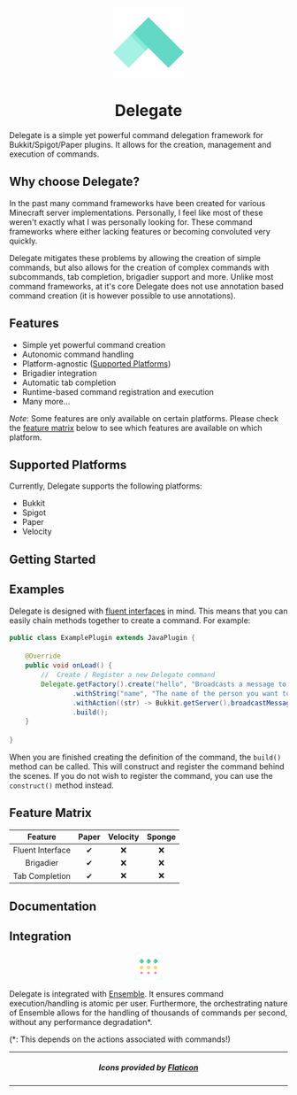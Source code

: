 <p align="center">
    <img width="128" height="128" src="img/delegate.png" />
</p>

<h1 align="center">Delegate</h1>

Delegate is a simple yet powerful command delegation framework for Bukkit/Spigot/Paper plugins.
It allows for the creation, management and execution of commands.

## Why choose Delegate?

In the past many command frameworks have been created for various Minecraft server
implementations. Personally, I feel like most of these weren't exactly what I
was personally looking for. These command frameworks where either lacking features
or becoming convoluted very quickly. 

Delegate mitigates these problems by allowing the creation of simple commands, but 
also allows for the creation of complex commands with subcommands, tab completion,
brigadier support and more. Unlike most command frameworks, at it's core Delegate
does not use annotation based command creation (it is however possible to use 
annotations).

## Features

- Simple yet powerful command creation
- Autonomic command handling
- Platform-agnostic ([Supported Platforms](#supported-platforms))
- Brigadier integration
- Automatic tab completion
- Runtime-based command registration and execution
- Many more...

*Note*: Some features are only available on certain platforms. Please check the 
[feature matrix](#feature-matrix) below  to see which features are available on which platform.

## Supported Platforms

Currently, Delegate supports the following platforms:

- Bukkit
- Spigot
- Paper
- Velocity

## Getting Started

## Examples

Delegate is designed with [fluent interfaces](https://en.wikipedia.org/wiki/Fluent_interface) in mind.
This means that you can easily chain methods together to create a command. For example:

```java
public class ExamplePlugin extends JavaPlugin {
    
    @Override
    public void onLoad() {
        //  Create / Register a new Delegate command
        Delegate.getFactory().create("hello", "Broadcasts a message to the server")
                .withString("name", "The name of the person you want to say hello to")
                .withAction((str) -> Bukkit.getServer().broadcastMessage("Hello, %s".formatted(str)))
                .build();
    }
    
}
```

When you are finished creating the definition of the command, the `build()` method
can be called. This will construct and register the command behind the scenes. If you
do not wish to register the command, you can use the `construct()` method instead.

## Feature Matrix

|      Feature      | Paper  | Velocity | Sponge |
|:-----------------:|:------:|:--------:|:------:|
| Fluent Interface  |   ✔    |    ❌     |   ❌    |
|     Brigadier     |   ✔    |    ❌     |   ❌    |
|  Tab Completion   |   ✔    |    ❌     |   ❌    |


## Documentation

## Integration

<p align="center">
    <img width="48" height="48" src="img/ensemble.png" />
</p>

Delegate is integrated with [Ensemble](https://github.com/PolyRocketMatt/Ensemble). It ensures command execution/handling is
atomic per user. Furthermore, the orchestrating nature of Ensemble allows for the handling of thousands of commands per second,
without any performance degradation*.

(*: This depends on the actions associated with commands!)

---
<h5 align="center">Icons provided by <a href="https://www.flaticon.com/">Flaticon</a></h5>

---